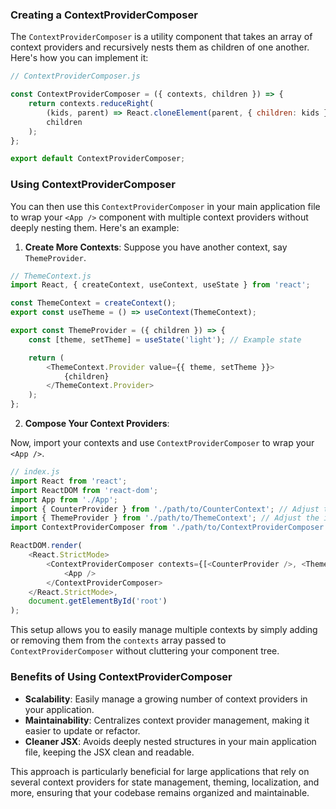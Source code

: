 ### Creating a ContextProviderComposer

The `ContextProviderComposer` is a utility component that takes an array of context providers and recursively nests them as children of one another. Here's how you can implement it:

```javascript
// ContextProviderComposer.js

const ContextProviderComposer = ({ contexts, children }) => {
    return contexts.reduceRight(
        (kids, parent) => React.cloneElement(parent, { children: kids }),
        children
    );
};

export default ContextProviderComposer;
```

### Using ContextProviderComposer

You can then use this `ContextProviderComposer` in your main application file to wrap your `<App />` component with multiple context providers without deeply nesting them. Here's an example:

1. **Create More Contexts**: Suppose you have another context, say `ThemeProvider`.

```javascript
// ThemeContext.js
import React, { createContext, useContext, useState } from 'react';

const ThemeContext = createContext();
export const useTheme = () => useContext(ThemeContext);

export const ThemeProvider = ({ children }) => {
    const [theme, setTheme] = useState('light'); // Example state

    return (
        <ThemeContext.Provider value={{ theme, setTheme }}>
            {children}
        </ThemeContext.Provider>
    );
};
```

2. **Compose Your Context Providers**:

Now, import your contexts and use `ContextProviderComposer` to wrap your `<App />`.

```javascript
// index.js
import React from 'react';
import ReactDOM from 'react-dom';
import App from './App';
import { CounterProvider } from './path/to/CounterContext'; // Adjust the import path as necessary
import { ThemeProvider } from './path/to/ThemeContext'; // Adjust the import path as necessary
import ContextProviderComposer from './path/to/ContextProviderComposer';

ReactDOM.render(
    <React.StrictMode>
        <ContextProviderComposer contexts={[<CounterProvider />, <ThemeProvider />]}>
            <App />
        </ContextProviderComposer>
    </React.StrictMode>,
    document.getElementById('root')
);
```

This setup allows you to easily manage multiple contexts by simply adding or removing them from the `contexts` array passed to `ContextProviderComposer` without cluttering your component tree.

### Benefits of Using ContextProviderComposer

- **Scalability**: Easily manage a growing number of context providers in your application.
- **Maintainability**: Centralizes context provider management, making it easier to update or refactor.
- **Cleaner JSX**: Avoids deeply nested structures in your main application file, keeping the JSX clean and readable.

This approach is particularly beneficial for large applications that rely on several context providers for state management, theming, localization, and more, ensuring that your codebase remains organized and maintainable.